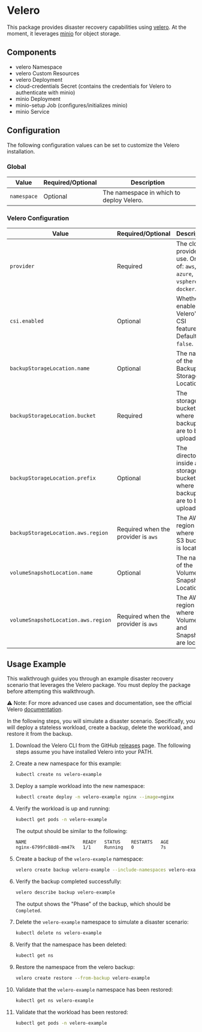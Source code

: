 # Velero

This package provides disaster recovery capabilities using [velero](https://velero.io/). At the moment, it leverages [minio](https://github.com/minio/minio) for object storage.

## Components

* velero Namespace
* velero Custom Resources
* velero Deployment
* cloud-credentials Secret (contains the credentials for Velero to authenticate with minio)
* minio Deployment
* minio-setup Job (configures/initializes minio)
* minio Service

## Configuration

The following configuration values can be set to customize the Velero installation.

### Global

| Value | Required/Optional | Description |
|-------|-------------------|-------------|
| `namespace` | Optional | The namespace in which to deploy Velero. |

### Velero Configuration

| Value | Required/Optional | Description |
|-------|-------------------|-------------|
| `provider` | Required | The cloud provider in use. One of: `aws`, `azure`, `vsphere`, `docker`. |
| `csi.enabled` | Optional | Whether to enable Velero's CSI features. Defaults to `false`. |
| `backupStorageLocation.name` | Optional | The name of the Backup Storage Location. |
| `backupStorageLocation.bucket` | Required | The storage bucket where backups are to be uploaded. |
| `backupStorageLocation.prefix` | Optional | The directory inside a storage bucket where backups are to be uploaded. |
| `backupStorageLocation.aws.region` | Required when the provider is `aws` | The AWS region where the S3 bucket is located. |
| `volumeSnapshotLocation.name` | Optional | The name of the Volume Snapshot Location. |
| `volumeSnapshotLocation.aws.region` | Required when the provider is `aws` | The AWS region where the Volumes and Snapshots are located. |

## Usage Example

This walkthrough guides you through an example disaster recovery scenario that leverages the Velero package. You must deploy the package before attempting this walkthrough.

⚠️ Note: For more advanced use cases and documentation, see the official Velero [documentation](https://velero.io/docs/latest/).

In the following steps, you will simulate a disaster scenario. Specifically, you will deploy a stateless workload, create a backup, delete the workload, and restore it from the backup.

1. Download the Velero CLI from the GitHub [releases](https://github.com/vmware-tanzu/velero/releases/latest) page. The following steps assume you have installed Velero into your PATH.

1. Create a new namespace for this example:

    ```bash
    kubectl create ns velero-example
    ```

1. Deploy a sample workload into the new namespace:

    ```bash
    kubectl create deploy -n velero-example nginx --image=nginx
    ```

1. Verify the workload is up and running:

    ```bash
    kubectl get pods -n velero-example
    ```

    The output should be similar to the following:

    ```bash
    NAME                     READY   STATUS    RESTARTS   AGE
    nginx-6799fc88d8-mm47k   1/1     Running   0          7s
    ```

1. Create a backup of the `velero-example` namespace:

    ```bash
    velero create backup velero-example --include-namespaces velero-example
    ```

1. Verify the backup completed successfully:

    ```bash
    velero describe backup velero-example
    ```

    The output shows the "Phase" of the backup, which should be `Completed`.

1. Delete the `velero-example` namespace to simulate a disaster scenario:

    ```bash
    kubectl delete ns velero-example
    ```

1. Verify that the namespace has been deleted:

    ```bash
    kubectl get ns
    ```

1. Restore the namespace from the velero backup:

    ```bash
    velero create restore --from-backup velero-example
    ```

1. Validate that the `velero-example` namespace has been restored:

    ```bash
    kubectl get ns velero-example
    ```

1. Validate that the workload has been restored:

    ```bash
    kubectl get pods -n velero-example
    ```
